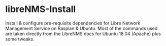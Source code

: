 # libreNMS-Install
Install &amp; configure pre-requisite dependencies for Libre Network Management Service on Raspian &  Ubuntu.
Most of the commands used are taken directly from the LibreNMS docs for Ubuntu 18.04 (Apache) plus some tweaks.
